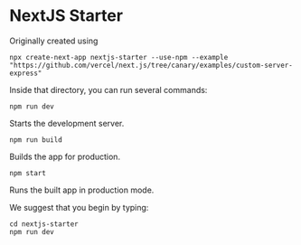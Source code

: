 # NextJS Starter

Originally created using
```shell
npx create-next-app nextjs-starter --use-npm --example "https://github.com/vercel/next.js/tree/canary/examples/custom-server-express"
```

Inside that directory, you can run several commands:

```shell
npm run dev
```
Starts the development server.

```shell
npm run build
```
Builds the app for production.

```shell
npm start
```
Runs the built app in production mode.

We suggest that you begin by typing:

```shell
cd nextjs-starter
npm run dev
```
